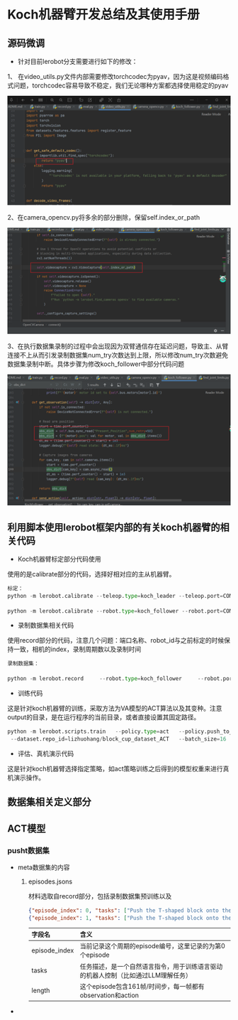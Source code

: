 # Koch机器臂开发总结及其使用手册

## 源码微调

- 针对目前lerobot分支需要进行如下的修改：

1、 在video_utils.py文件内部需要修改torchcodec为pyav，因为这是视频编码格式问题，torchcodec容易导致不稳定，我们无论哪种方案都选择使用稳定的pyav

![image-20250813094305264](./pic/image-20250813094305264.png)

2、在camera_opencv.py将多余的部分删除，保留self.index_or_path

![image-20250813094944219](./pic/image-20250813094944219.png)

3、在执行数据集录制的过程中会出现因为双臂通信存在延迟问题，导致主、从臂连接不上从而引发录制数据集num_try次数达到上限，所以修改num_try次数避免数据集录制中断。具体步骤为修改koch_follower中部分代码问题

![image-20250813095752843](./pic/image-20250813095752843.png)

## 利用脚本使用lerobot框架内部的有关koch机器臂的相关代码

- Koch机器臂标定部分代码使用

使用的是calibrate部分的代码，选择好相对应的主从机器臂。

```python
标定：
python -m lerobot.calibrate --teleop.type=koch_leader --teleop.port=COM7 --teleop.id=my_leader

python -m lerobot.calibrate --robot.type=koch_follower --robot.port=COM4 --robot.id=my_follower
```

- 录制数据集相关代码

使用record部分的代码，注意几个问题：端口名称、robot_id与之前标定的时候保持一致，相机的index，录制周期数以及录制时间

```python
录制数据集：

python -m lerobot.record     --robot.type=koch_follower     --robot.port=COM4     --robot.id=my_follower     --robot.cameras="{ left: {type: opencv, index_or_path: 1, width: 640, height: 480, fps: 30, color_mode: 'rgb', rotation: 'NO_ROTATION'}, above: {type: opencv, index_or_path: 0, width: 640, height: 480, fps: 30, color_mode: 'rgb', rotation: 'NO_ROTATION'}}"     --teleop.type=koch_leader     --teleop.port=COM7     --teleop.id=my_leader     --display_data=true     --dataset.repo_id=renjielv030/training_datasets     --dataset.num_episodes=100     --dataset.episode_time_s=15     --dataset.reset_time_s=10     --dataset.single_task="Pick up the rectangular block and put it into the cup."     --dataset.push_to_hub=False    --dataset.root=D:\dataset_for_smolvla    --resume=false
```

- 训练代码

这是针对koch机器臂的训练，采取方法为VA模型的ACT算法以及其变种。注意output的目录，是在运行程序的当前目录，或者直接设置其固定路径。

```python
python -m lerobot.scripts.train   --policy.type=act   --policy.push_to_hub=false  --dataset.root=H:/dataset_for_smolvla
 --dataset.repo_id=lizhuohang/block_cup_dataset_ACT   --batch_size=16   --steps=20000   --output_dir=outputs/train/my_koch_lzh   --job_name=my_kochACT_training --policy.device=cuda   --wandb.enable=false --policy.device=cuda
```

- 评估、真机演示代码

这是针对koch机器臂选择指定策略，如act策略训练之后得到的模型权重来进行真机演示操作。



## 数据集相关定义部分

## ACT模型

### pusht数据集

- meta数据集的内容

  1. episodes.jsons

     材料选取自record部分，包括录制数据集预训练以及

     ```json
     {"episode_index": 0, "tasks": ["Push the T-shaped block onto the T-shaped target."], "length": 161}
     {"episode_index": 1, "tasks": ["Push the T-shaped block onto the T-shaped target."], "length": 118}
     ```

     | 字段名        | 含义                                                         |
     | ------------- | ------------------------------------------------------------ |
     | episode_index | 当前记录这个周期的episode编号，这里记录的为第0个episode      |
     | tasks         | 任务描述，是一个自然语言指令，用于训练语言驱动的机器人控制（比如通过LLM理解任务） |
     | length        | 这个episode包含161帧/时间步，每一帧都有observation和action   |

- 